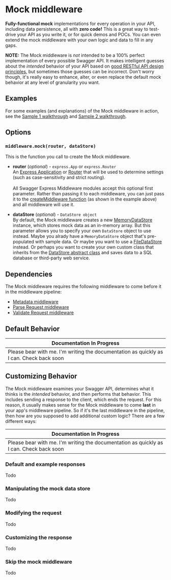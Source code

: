 Mock middleware
============================
__Fully-functional mock__ implementations for every operation in your API, including data persistence, all with __zero code!__  This is a great way to test-drive your API as you write it, or for quick demos and POCs.  You can even extend the mock middleware with your own logic and data to fill in any gaps.

__NOTE:__ The Mock middleware is _not_ intended to be a 100% perfect implementation of every possible Swagger API.  It makes intelligent guesses about the _intended_ behavior of your API based on [good RESTful API design principles](http://codeplanet.io/principles-good-restful-api-design/), but sometimes those guesses can be incorrect.  Don't worry though, it's really easy to enhance, alter, or even replace the default mock behavior at any level of granularity you want.


Examples
--------------------------
For some examples (and explanations) of the Mock middleware in action, see the [Sample 1 walkthrough](../samples/running.md) and [Sample 2 walkthrough](../samples/walkthrough2.md).


Options
--------------------------
### `middleware.mock(router, dataStore)`
This is the function you call to create the Mock middleware.

* __router__ (_optional_) - `express.App` or `express.Router`<br>
An [Express Application](http://expressjs.com/4x/api.html#application) or [Router](http://expressjs.com/4x/api.html#router) that will be used to determine settings (such as case-sensitivity and strict routing).
<br><br>
All Swagger Express Middleware modules accept this optional first parameter. Rather than passing it to each middleware, you can just pass it to the [createMiddleware function](../exports/createMiddleware.md) (as shown in the example above) and all middleware will use it.

* __dataStore__ (_optional_) - `DataStore object`<br>
By default, the Mock middleware creates a new [MemoryDataStore](../exports/MemoryDataStore.md) instance, which stores mock data as an in-memory array.  But this parameter allows you to specify your own `DataStore` object to use instead.  Maybe you alrady have a `MemoryDataStore` object that's pre-populated with sample data.  Or maybe you want to use a [FileDataStore](../exports/FileDataStore.md) instead.  Or perhaps you want to create your own custom class that inherits from the [DataStore abstract class](../exports/DataStore.md) and saves data to a SQL database or third-party web service.


Dependencies
--------------------------
The Mock middleware requires the following middleware to come before it in the middleware pipeline:

* [Metadata middleware](metadata.md)
* [Parse Request middleware](parseRequest.md)
* [Validate Request middleware](validateRequest.md)


Default Behavior
--------------------------
| Documentation In Progress |
|---------------------------|
| Please bear with me.  I'm writing the documentation as quickly as I can.  Check back soon


Customizing Behavior
--------------------------
The Mock middleware examines your Swagger API, determines what it thinks is the _intended_ behavior, and then performs that behavior.  This includes sending a response to the client, which ends the request.  For this reason, it usually makes sense for the Mock middleware to come __last__ in your app's middleware pipeline.  So if it's the last middleware in the pipeline, then how are you supposed to add additional custom logic?  There are a few different ways:

| Documentation In Progress |
|---------------------------|
| Please bear with me.  I'm writing the documentation as quickly as I can.  Check back soon


### Default and example responses
Todo


### Manipulating the mock data store
Todo


### Modifying the request
Todo


### Customizing the response
Todo


### Skip the mock middleware
Todo

